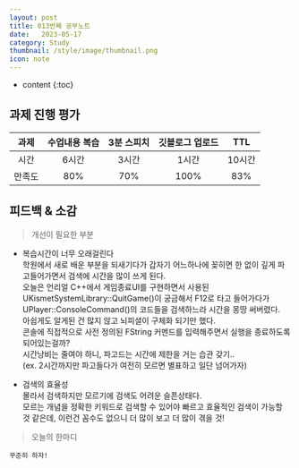 ```yaml
---
layout: post
title: 013번째 공부노트
date:   2023-05-17
category: Study
thumbnail: /style/image/thumbnail.png
icon: note
---
```


* content
{:toc}

## 과제 진행 평가
  
|과제|수업내용 복습|3분 스피치|깃블로그 업로드|TTL|
|:---:|:---:|:---:|:---:|:---:|
|시간|6시간|3시간|1시간|10시간|
|만족도|80%|70%|100%|83%|



## 피드백 & 소감
  
> 개선이 필요한 부분


- 복습시간이 너무 오래걸린다  
학원에서 새로 배운 부분을 되새기다가 갑자기 어느하나에 꽂히면 한 없이 깊게 파고들어가면서 검색에 시간을 많이 쓰게 된다.  
    오늘은 언리얼 C++에서 게임종료UI를 구현하면서 사용된 UKismetSystemLibrary::QuitGame()이 궁금해서 F12로 타고 들어가다가 UPlayer::ConsoleCommand()의 코드들을 검색하느라 시간을 몽땅 써버렸다.  
아쉽게도 알게된 건 많지 않고 뇌피셜이 구체화 되기만 했다.  
콘솔에 직접적으로 사전 정의된 FString 커멘드를 입력해주면서 실행을 종료하도록 되어있는걸까?  
시간낭비는 줄여야 하니, 파고드는 시간에 제한을 거는 습관 갖기..  
(ex. 2시간까지만 파고들다가 여전히 모르면 별표하고 일단 넘어가자)  


- 검색의 효율성  
몰라서 검색하지만 모르기에 검색도 어려운 슬픈상태다.  
모르는 개념을 정확한 키워드로 검색할 수 있어야 빠르고 효율적인 검색이 가능할 것 같은데, 이런건 꼼수도 없으니 더 많이 보고 더 많이 겪을 것!  

> 오늘의 한마디


    꾸준히 하자!  
